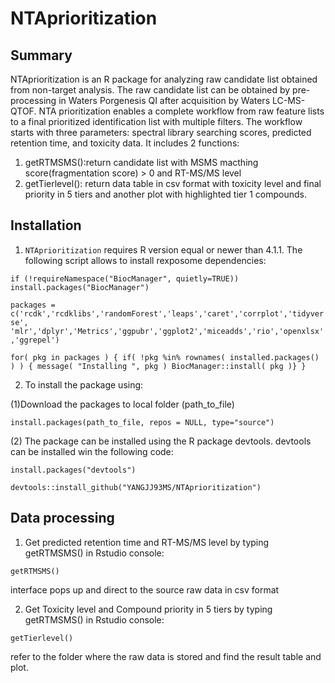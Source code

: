 # **NTAprioritization**
## **Summary**
NTAprioritization is an R package for analyzing raw candidate list obtained from non-target analysis. The raw candidate list can be obtained by pre-processing in Waters Porgenesis QI after acquisition by Waters LC-MS-QTOF. NTA prioritization enables a complete workflow from raw feature lists to a final prioritized identification list with multiple filters. The workflow starts with three parameters: spectral library searching scores, predicted retention time, and toxicity data. It includes 2 functions:
1. getRTMSMS():return candidate list with MSMS macthing score(fragmentation score) > 0 and RT-MS/MS level 
2. getTierlevel(): return data table in csv format with toxicity level and final priority in 5 tiers and another plot with highlighted tier 1 compounds.

## **Installation**
1. `NTAprioritization` requires R version equal or newer than 4.1.1. The following script allows to install rexposome dependencies:

`if (!requireNamespace("BiocManager", quietly=TRUE))
		install.packages("BiocManager")`
    
`packages = c('rcdk','rcdklibs','randomForest','leaps','caret','corrplot','tidyverse',
			'mlr','dplyr','Metrics','ggpubr','ggplot2','miceadds','rio','openxlsx','ggrepel')`
               
`for( pkg in packages ) {
		if( !pkg %in% rownames( installed.packages() ) ) {
				message( "Installing ", pkg )
					BiocManager::install( pkg )}
					}`


2. To install the package using: 

(1)Download the packages to local folder (path_to_file)

`install.packages(path_to_file, repos = NULL, type="source")`

(2) The package can be installed using the R package devtools. devtools can be installed win the following code:

`install.packages("devtools")`

`devtools::install_github("YANGJJ93MS/NTAprioritization")`

## **Data processing**
1. Get predicted retention time and RT-MS/MS level by typing getRTMSMS() in Rstudio console:

`getRTMSMS()`

interface pops up and direct to the source raw data in csv format

2. Get Toxicity level and Compound priority in 5 tiers by typing getRTMSMS() in Rstudio console:

`getTierlevel()`

refer to the folder where the raw data is stored and find the result table and plot.


